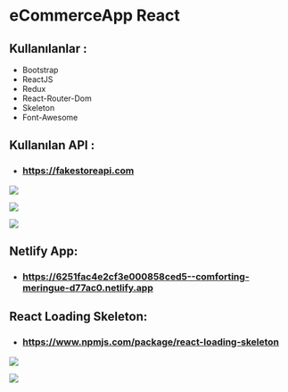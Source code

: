 # eCommerceApp React

## Kullanılanlar :

* Bootstrap
* ReactJS
* Redux
* React-Router-Dom
* Skeleton
* Font-Awesome

## Kullanılan API  : 

* ### https://fakestoreapi.com

![](https://i.hizliresim.com/bdp1med.PNG)

![](https://i.hizliresim.com/7fzg62y.PNG)

![](https://i.hizliresim.com/ln0o87j.PNG)

## Netlify App:

* ###  https://6251fac4e2cf3e000858ced5--comforting-meringue-d77ac0.netlify.app

## React Loading Skeleton:

* ### https://www.npmjs.com/package/react-loading-skeleton

  

![](https://i.hizliresim.com/ewu5r02.PNG)

![](https://i.hizliresim.com/pw2dcbi.PNG)
